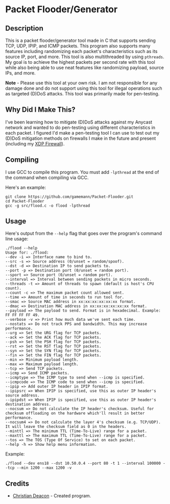 # Packet Flooder/Generator
## Description
This is a packet flooder/generator tool made in C that supports sending TCP, UDP, IPIP, and ICMP packets. This program also supports many features including randomizing each packet's characteristics such as its source IP, port, and more. This tool is also multithreaded by using `pthreads`. My goal is to achieve the highest packets per second rate with this tool while also being able to use neat features like randomizing payload, source IPs, and more.

**Note** - Please use this tool at your own risk. I am not responsible for any damage done and do not support using this tool for illegal operations such as targeted (D)DoS attacks. This tool was primarily made for pen-testing.

## Why Did I Make This?
I've been learning how to mitigate (D)DoS attacks against my Anycast network and wanted to do pen-testing using different characteristics in each packet. I figured I'd make a pen-testing tool I can use to test out my (D)DoS mitigation methods on firewalls I make in the future and present (including my [XDP Firewall](https://github.com/gamemann/XDP-Firewall)).

## Compiling
I use GCC to compile this program. You must add `-lpthread` at the end of the command when compiling via GCC.

Here's an example:

```
git clone https://github.com/gamemann/Packet-Flooder.git
cd Packet-Flooder
gcc -g src/flood.c -o flood -lpthread
```

## Usage
Here's output from the `--help` flag that goes over the program's command line usage:

```
./flood --help
Usage for: ./flood:
--dev -i => Interface name to bind to.
--src -s => Source address (0/unset = random/spoof).
--dst -d => Destination IP to send packets to.
--port -p => Destination port (0/unset = random port).
--sport => Source port (0/unset = random port).
--interval => Interval between sending packets in micro seconds.
--threads -t => Amount of threads to spawn (default is host's CPU count).
--count -c => The maximum packet count allowed sent.
--time => Amount of time in seconds to run tool for.
--smac => Source MAC address in xx:xx:xx:xx:xx:xx format.
--dmac => Destination MAC address in xx:xx:xx:xx:xx:xx format.
--payload => The payload to send. Format is in hexadecimal. Example: FF FF FF FF 49.
--verbose -v => Print how much data we've sent each time.
--nostats => Do not track PPS and bandwidth. This may increase performance.
--urg => Set the URG flag for TCP packets.
--ack => Set the ACK flag for TCP packets.
--psh => Set the PSH flag for TCP packets.
--rst => Set the RST flag for TCP packets.
--syn => Set the SYN flag for TCP packets.
--fin => Set the FIN flag for TCP packets.
--min => Minimum payload length.
--max => Maximum payload length.
--tcp => Send TCP packets.
--icmp => Send ICMP packets.
--icmptype => The ICMP type to send when --icmp is specified.
--icmpcode => The ICMP code to send when --icmp is specified.
--ipip => Add outer IP header in IPIP format.
--ipipsrc => When IPIP is specified, use this as outer IP header's source address.
--ipipdst => When IPIP is specified, use this as outer IP header's destination address.
--nocsum => Do not calculate the IP header's checksum. Useful for checksum offloading on the hardware which'll result in better performance.
--nocsum4 => Do not calculate the layer 4's checksum (e.g. TCP/UDP). It will leave the checksum field as 0 in the headers.
--minttl => The minimum TTL (Time-To-Live) range for a packet.
--maxttl => The maximum TTL (Time-To-Live) range for a packet.
--tos => The TOS (Type Of Service) to set on each packet.
--help -h => Show help menu information.
```

Example:

```
./flood --dev ens18 --dst 10.50.0.4 --port 80 -t 1 --interval 100000 --tcp --min 1200 --max 1200 -v
```

## Credits
* [Christian Deacon](https://www.linkedin.com/in/christian-deacon-902042186/) - Created program.